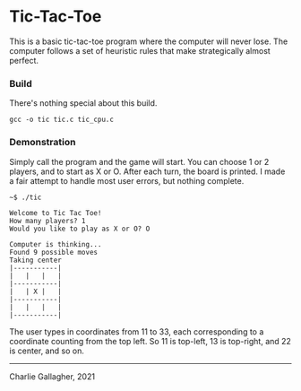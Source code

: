 # Tic-Tac-Toe
This is a basic tic-tac-toe program where the computer will never lose. The 
computer follows a set of heuristic rules that make strategically almost perfect. 

### Build
There's nothing special about this build. 

```
gcc -o tic tic.c tic_cpu.c
```

### Demonstration
Simply call the program and the game will start. You can choose 1 or 2 players,
and to start as X or O. After each turn, the board is printed. I made a fair
attempt to handle most user errors, but nothing complete. 

```
~$ ./tic

Welcome to Tic Tac Toe!
How many players? 1
Would you like to play as X or O? O

Computer is thinking...
Found 9 possible moves
Taking center
|-----------|
|   |   |   |
|-----------|
|   | X |   |
|-----------|
|   |   |   |
|-----------|
```

The user types in coordinates from 11 to 33, each corresponding to a coordinate
counting from the top left. So 11 is top-left, 13 is top-right, and 22 is
center, and so on. 


---
Charlie Gallagher, 2021
